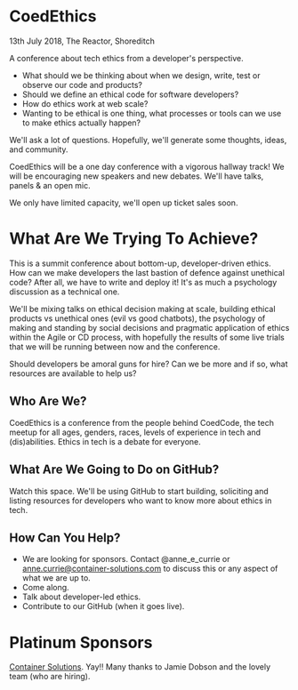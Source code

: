 # CoedEthics

13th July 2018, The Reactor, Shoreditch

A conference about tech ethics from a developer's perspective.

 - What should we be thinking about when we design, write, test or observe our code and products? 
 - Should we define an ethical code for software developers?
 - How do ethics work at web scale?
 - Wanting to be ethical is one thing, what processes or tools can we use to make ethics actually happen?

We'll ask a lot of questions. Hopefully, we'll generate some thoughts, ideas, and community.  

CoedEthics will be a one day conference with a vigorous hallway track! We will be encouraging new speakers and new debates. We'll have talks, panels & an open mic.

We only have limited capacity, we'll open up ticket sales soon.

# What Are We Trying To Achieve?
This is a summit conference about bottom-up, developer-driven ethics. How can we make developers the last bastion of defence against unethical code? After all, we have to write and deploy it! It's as much a psychology discussion as a technical one.

We'll be mixing talks on ethical decision making at scale, building ethical products vs unethical ones (evil vs good chatbots), the psychology of making and standing by social decisions and pragmatic application of ethics within the Agile or CD process, with hopefully the results of some live trials that we will be running between now and the conference. 

Should developers be amoral guns for hire? Can we be more and if so, what resources are available to help us? 

## Who Are We?
CoedEthics is a conference from the people behind CoedCode, the tech meetup for all ages, genders, races, levels of experience in tech and (dis)abilities. Ethics in tech is a debate for everyone.

## What Are We Going to Do on GitHub?
Watch this space. We'll be using GitHub to start building, soliciting and listing resources for developers who want to know more about ethics in tech.

## How Can You Help?
 - We are looking for sponsors. Contact @anne_e_currie or anne.currie@container-solutions.com to discuss this or any aspect of what we are up to.
 - Come along.
 - Talk about developer-led ethics.
 - Contribute to our GitHub (when it goes live).

# Platinum Sponsors
[Container Solutions](http://www.container-solutions.com). Yay!! Many thanks to Jamie Dobson and the lovely team (who are hiring).
